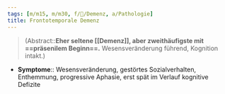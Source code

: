 ```yaml
---
tags: [m/m15, m/m30, f/🧠/Demenz, a/Pathologie]
title: Frontotemporale Demenz
---
```

> (Abstract::**Eher seltene [[Demenz]], aber zweithäufigste mit ==präsenilem Beginn==.** Wesensveränderung führend, Kognition intakt.)
- **Symptome**:: Wesensveränderung, gestörtes Sozialverhalten, Enthemmung, progressive Aphasie, erst spät im Verlauf kognitive Defizite